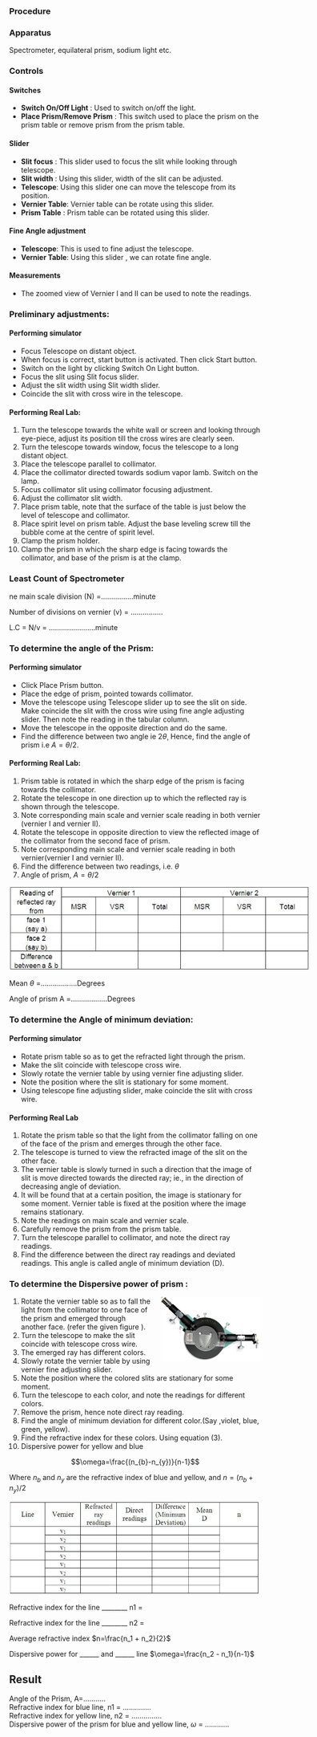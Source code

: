 ### Procedure

### Apparatus

Spectrometer, equilateral prism, sodium light etc.

### Controls
#### Switches
- **Switch On/Off Light** : Used to switch on/off the light.
- **Place Prism/Remove Prism** : This switch used to place the prism on the prism table or remove prism from the prism table.
#### Slider
- **Slit focus** : This slider used to focus the slit while looking through telescope.
- **Slit width** : Using this slider, width of the slit can be adjusted.
- **Telescope**: Using this slider one can move the telescope from its position.
- **Vernier Table**: Vernier table can be rotate using this slider.
- **Prism Table** : Prism table can be rotated using this slider. 
#### Fine Angle adjustment
- **Telescope**: This is used to fine adjust the telescope.
- **Vernier Table**: Using this slider , we can rotate fine angle.
#### Measurements
- The zoomed view of Vernier I and II can be used to note the readings.

 

### Preliminary adjustments:
#### Performing simulator
<ul>
    <li>Focus Telescope on distant object.</li>
    <li>When focus is correct, start button is activated. Then click Start button.</li>
    <li>Switch on the light by clicking Switch On Light button.</li>
    <li>Focus the slit using Slit focus slider.</li>
    <li>Adjust the slit width using Slit width slider.</li>
    <li>Coincide the slit with cross wire in the telescope.&nbsp;</li>
</ul>

#### Performing Real Lab:

1. Turn the telescope towards the white wall or screen and looking through eye-piece, adjust its position till the cross wires are clearly seen.
2. Turn the telescope towards window, focus the telescope to a long distant object.
3. Place the telescope parallel to collimator.
4. Place the collimator directed towards sodium vapor lamb. Switch on the lamp.
5. Focus collimator slit using collimator focusing adjustment.
6. Adjust the collimator slit width.
7. Place prism table, note that the surface of the table is just below the level of telescope and collimator.
8. Place spirit level on prism table. Adjust the base leveling screw till the bubble come at the centre of spirit level.
9. Clamp the prism holder.
10. Clamp the prism in which the sharp edge is facing towards the collimator, and base of the prism is at the clamp.

### Least Count of Spectrometer
ne main scale division (N)  =................minute

Number of divisions on vernier (v) = ................

L.C    = N/v = .......................minute

### To determine the angle of the Prism:
#### Performing simulator 
- Click Place Prism button.
- Place the edge of prism, pointed towards collimator.
- Move the telescope using Telescope slider up to see the slit on side. Make coincide the slit with the cross wire using fine angle adjusting slider. Then note the reading in the tabular column.
- Move the telescope in the opposite direction and do the same.
- Find the difference between two angle ie $2\theta$¸ Hence, find the angle of prism i.e $A=\theta/2$.

#### Performing Real Lab: 
1. Prism table is rotated in which the sharp edge of the prism is facing towards the collimator.
2. Rotate the telescope in one direction up to which the reflected ray is shown through the telescope.
3. Note corresponding main scale and vernier scale reading in both vernier (vernier I and vernier II).
4. Rotate the telescope in opposite direction to view the reflected image of the collimator from the second face of prism.
5. Note corresponding main scale and vernier scale reading in both vernier(vernier I and vernier II).
6. Find the difference between two readings, i.e. $\theta$
7. Angle of prism, $A= \theta/2$


<img src="./images/figure4.jpg" alt="Figure 4" style="max-width: 600px; height: auto;">

 Mean $\theta$ =..................Degrees

Angle of prism  A =..................Degrees 

### To determine the Angle of minimum deviation:

#### Performing simulator
- Rotate prism table so as to get the refracted light through the prism.
- Make the slit coincide with telescope cross wire.
- Slowly rotate the vernier table by using vernier fine adjusting slider.
- Note the position where the slit is stationary for some moment.
- Using telescope fine adjusting slider, make coincide the slit with cross wire.
#### Performing Real Lab
1. Rotate the prism table so that the light from the collimator falling on one of the face of the prism and emerges through the other face.
2. The telescope is turned to view the refracted image of the slit on the other face.
3. The vernier table is slowly turned in such a direction that the image of slit is move directed towards the directed ray; ie.,  in the direction of decreasing angle of deviation.
4. It will be found that at a certain position, the image is stationary for some moment. Vernier table is fixed at the position where the image remains stationary.
5. Note the readings on main scale and vernier scale.
6. Carefully remove the prism from the prism table.
7. Turn the telescope parallel to collimator, and note the direct ray readings.
8. Find the difference between the direct ray readings and deviated readings. This angle is called angle of minimum deviation (D).

### To determine the Dispersive power of prism :


<div style="float: right; margin-left: 20px;"> <img src="./images/figure5.jpg" alt="Figure 1" style="max-width: 200px; height: auto;"> <p style="text-align: center; font-size: smaller; font-style: italic;"></p> </div>

1. Rotate the vernier table so as to fall the light from the collimator to one face of the prism and emerged through another face. (refer the given figure ).
2. Turn the telescope to make the slit coincide with telescope cross wire.
3. The emerged ray has different colors.
4. Slowly rotate the vernier table by using vernier fine adjusting slider.
5. Note the position where the colored slits are stationary for some moment.
6. Turn the telescope to each color, and note the readings for different colors.
7. Remove the prism, hence note direct ray reading.
8. Find the angle of minimum deviation for different color.(Say ,violet, blue, green, yellow).
9. Find the refractive index for these colors. Using equation (3).
10. Dispersive power for yellow and blue

$$\omega=\frac{(n_{b}-n_{y})}{n-1}$$

Where $n_b$ and $n_y$ are the refractive index of blue and yellow, and $n=(n_b +n_y)/2$

<img src="./images/figure6.jpg" alt="Figure 1" style="max-width: 500px; height: auto;">


Refractive index for the line ________ n1 =  

Refractive index for the line ________ n2 =

Average refractive index $n=\frac{n_1 + n_2}{2}$

Dispersive power for ______ and ______ line $\omega=\frac{n_2 - n_1}{n-1}$

## Result
Angle of the Prism, A=........... <br>
Refractive index for blue line, n1 = ..............<br>
Refractive index for yellow line, n2 = ...............<br>
Dispersive power of the prism for blue and yellow line, $\omega$ = ............<br>
